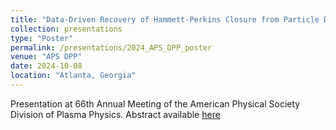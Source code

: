 ```yaml
---
title: "Data-Driven Recovery of Hammett-Perkins Closure from Particle Data"
collection: presentations
type: "Poster"
permalink: /presentations/2024_APS_DPP_poster
venue: "APS DPP"
date: 2024-10-08
location: "Atlanta, Georgia"
---
```


Presentation at 66th Annual Meeting of the American Physical Society Division of Plasma Physics. Abstract available [here](https://meetings.aps.org/Meeting/DPP24/Session/GP12.64)